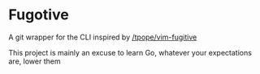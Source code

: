 # Fugotive

A git wrapper for the CLI inspired by [/tpope/vim-fugitive](https://github.com/tpope/vim-fugitive)

This project is mainly an excuse to learn Go, whatever your expectations are, lower them
